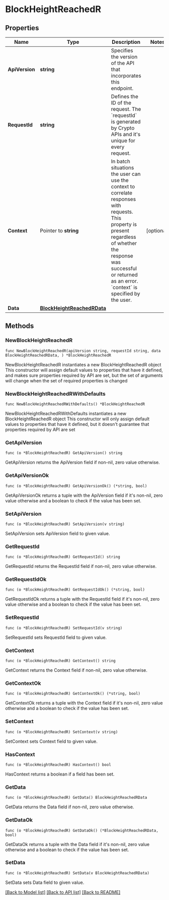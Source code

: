 # BlockHeightReachedR

## Properties

Name | Type | Description | Notes
------------ | ------------- | ------------- | -------------
**ApiVersion** | **string** | Specifies the version of the API that incorporates this endpoint. | 
**RequestId** | **string** | Defines the ID of the request. The &#x60;requestId&#x60; is generated by Crypto APIs and it&#39;s unique for every request. | 
**Context** | Pointer to **string** | In batch situations the user can use the context to correlate responses with requests. This property is present regardless of whether the response was successful or returned as an error. &#x60;context&#x60; is specified by the user. | [optional] 
**Data** | [**BlockHeightReachedRData**](BlockHeightReachedRData.md) |  | 

## Methods

### NewBlockHeightReachedR

`func NewBlockHeightReachedR(apiVersion string, requestId string, data BlockHeightReachedRData, ) *BlockHeightReachedR`

NewBlockHeightReachedR instantiates a new BlockHeightReachedR object
This constructor will assign default values to properties that have it defined,
and makes sure properties required by API are set, but the set of arguments
will change when the set of required properties is changed

### NewBlockHeightReachedRWithDefaults

`func NewBlockHeightReachedRWithDefaults() *BlockHeightReachedR`

NewBlockHeightReachedRWithDefaults instantiates a new BlockHeightReachedR object
This constructor will only assign default values to properties that have it defined,
but it doesn't guarantee that properties required by API are set

### GetApiVersion

`func (o *BlockHeightReachedR) GetApiVersion() string`

GetApiVersion returns the ApiVersion field if non-nil, zero value otherwise.

### GetApiVersionOk

`func (o *BlockHeightReachedR) GetApiVersionOk() (*string, bool)`

GetApiVersionOk returns a tuple with the ApiVersion field if it's non-nil, zero value otherwise
and a boolean to check if the value has been set.

### SetApiVersion

`func (o *BlockHeightReachedR) SetApiVersion(v string)`

SetApiVersion sets ApiVersion field to given value.


### GetRequestId

`func (o *BlockHeightReachedR) GetRequestId() string`

GetRequestId returns the RequestId field if non-nil, zero value otherwise.

### GetRequestIdOk

`func (o *BlockHeightReachedR) GetRequestIdOk() (*string, bool)`

GetRequestIdOk returns a tuple with the RequestId field if it's non-nil, zero value otherwise
and a boolean to check if the value has been set.

### SetRequestId

`func (o *BlockHeightReachedR) SetRequestId(v string)`

SetRequestId sets RequestId field to given value.


### GetContext

`func (o *BlockHeightReachedR) GetContext() string`

GetContext returns the Context field if non-nil, zero value otherwise.

### GetContextOk

`func (o *BlockHeightReachedR) GetContextOk() (*string, bool)`

GetContextOk returns a tuple with the Context field if it's non-nil, zero value otherwise
and a boolean to check if the value has been set.

### SetContext

`func (o *BlockHeightReachedR) SetContext(v string)`

SetContext sets Context field to given value.

### HasContext

`func (o *BlockHeightReachedR) HasContext() bool`

HasContext returns a boolean if a field has been set.

### GetData

`func (o *BlockHeightReachedR) GetData() BlockHeightReachedRData`

GetData returns the Data field if non-nil, zero value otherwise.

### GetDataOk

`func (o *BlockHeightReachedR) GetDataOk() (*BlockHeightReachedRData, bool)`

GetDataOk returns a tuple with the Data field if it's non-nil, zero value otherwise
and a boolean to check if the value has been set.

### SetData

`func (o *BlockHeightReachedR) SetData(v BlockHeightReachedRData)`

SetData sets Data field to given value.



[[Back to Model list]](../README.md#documentation-for-models) [[Back to API list]](../README.md#documentation-for-api-endpoints) [[Back to README]](../README.md)


